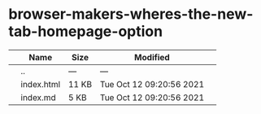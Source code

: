 browser-makers-wheres-the-new-tab-homepage-option
=================================================

<table><thead><tr class="header"><th></th><th>Name</th><th>Size</th><th>Modified</th><th></th></tr></thead><tbody><tr class="odd"><td></td><td><span class="goup">..</span></td><td>—</td><td>—</td><td></td></tr><tr class="even"><td></td><td><span class="name">index.html</span></td><td>11 KB</td><td>Tue Oct 12 09:20:56 2021</td><td></td></tr><tr class="odd"><td></td><td><span class="name">index.md</span></td><td>5 KB</td><td>Tue Oct 12 09:20:56 2021</td><td></td></tr></tbody></table>
